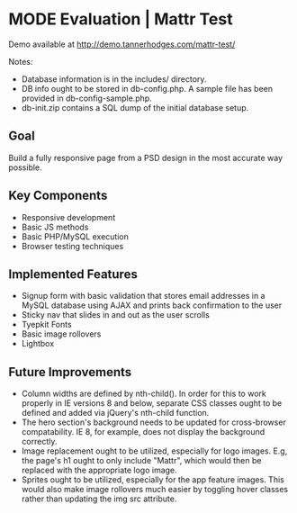 # MODE Evaluation | Mattr Test
Demo available at http://demo.tannerhodges.com/mattr-test/

Notes: 
- Database information is in the includes/ directory.
- DB info ought to be stored in db-config.php. A sample file has been provided in db-config-sample.php.
- db-init.zip contains a SQL dump of the initial database setup. 

Goal
----
Build a fully responsive page from a PSD design in the most accurate way possible. 

Key Components
---------------------
- Responsive development
- Basic JS methods
- Basic PHP/MySQL execution
- Browser testing techniques

Implemented Features
---------------------
- Signup form with basic validation that stores email addresses in a MySQL database using AJAX and prints back confirmation to the user
- Sticky nav that slides in and out as the user scrolls
- Tyepkit Fonts
- Basic image rollovers
- Lightbox

Future Improvements
-------------------
- Column widths are defined by nth-child(). In order for this to work properly in IE versions 8 and below, separate CSS classes ought to be defined and added via jQuery's nth-child function. 
- The hero section's background needs to be updated for cross-browser compatability. IE 8, for example, does not display the background correctly. 
- Image replacement ought to be utilized, especially for logo images. E.g, the page's h1 ought to only include "Mattr", which would then be replaced with the appropriate logo image.
- Sprites ought to be utilized, especially for the app feature images. This would also make image rollovers much easier by toggling hover classes rather than updating the img src attribute.